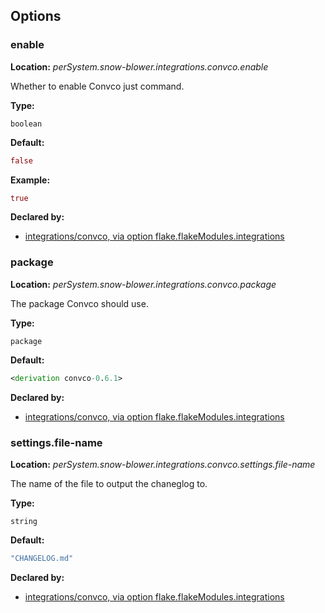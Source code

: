 ## Options

### enable
**Location:** *perSystem.snow-blower.integrations.convco.enable*

Whether to enable Convco just command.

**Type:**

`boolean`

**Default:**
```nix
false
```

**Example:**

```nix
true
```

**Declared by:**

- [integrations/convco, via option flake.flakeModules.integrations](modules/integrations/convco)


### package
**Location:** *perSystem.snow-blower.integrations.convco.package*

The package Convco should use.

**Type:**

`package`

**Default:**
```nix
<derivation convco-0.6.1>
```

**Declared by:**

- [integrations/convco, via option flake.flakeModules.integrations](modules/integrations/convco)


### settings.file-name
**Location:** *perSystem.snow-blower.integrations.convco.settings.file-name*

The name of the file to output the chaneglog to.

**Type:**

`string`

**Default:**
```nix
"CHANGELOG.md"
```

**Declared by:**

- [integrations/convco, via option flake.flakeModules.integrations](modules/integrations/convco)

